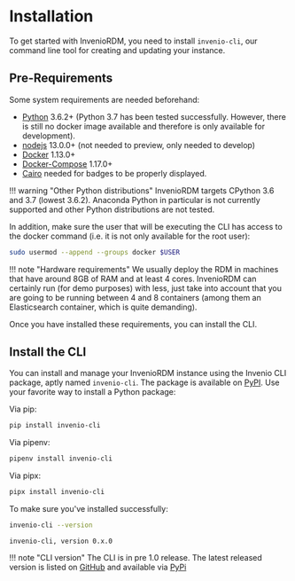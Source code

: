 # Installation

To get started with InvenioRDM, you need to install `invenio-cli`, our
command line tool for creating and updating your instance.

## Pre-Requirements

Some system requirements are needed beforehand:

- [Python](https://www.python.org/) 3.6.2+ (Python 3.7 has been tested successfully. However, there is still no docker image available and therefore is only available for development).
- [nodejs](https://nodejs.org) 13.0.0+ (not needed to preview, only needed to develop)
- [Docker](https://docs.docker.com/) 1.13.0+
- [Docker-Compose](https://docs.docker.com/compose/) 1.17.0+
- [Cairo](https://invenio-formatter.readthedocs.io/en/latest/installation.html) needed for badges to be properly displayed.

!!! warning "Other Python distributions"
    InvenioRDM targets CPython 3.6 and 3.7 (lowest 3.6.2). Anaconda Python in particular is not currently supported and other Python distributions are not tested.

In addition, make sure the user that will be executing the CLI has access to
the docker command (i.e. it is not only available for the root user):

```bash
sudo usermod --append --groups docker $USER
```

!!! note "Hardware requirements"
    We usually deploy the RDM in machines that have around 8GB of RAM and at least 4 cores. InvenioRDM can certainly run (for demo purposes) with less, just take into account that you are going to be running between 4 and 8 containers (among them an Elasticsearch container, which is quite demanding).

Once you have installed these requirements, you can install the CLI.

## Install the CLI

You can install and manage your InvenioRDM instance using the Invenio CLI package,
aptly named `invenio-cli`. The package is available on [PyPI](https://pypi.org/project/invenio-cli/).
Use your favorite way to install a Python package:

Via pip:

``` bash
pip install invenio-cli
```

Via pipenv:

``` bash
pipenv install invenio-cli
```

Via pipx:

``` bash
pipx install invenio-cli
```

To make sure you've installed successfully:

``` bash
invenio-cli --version
```
``` console
invenio-cli, version 0.x.0
```

!!! note "CLI version"
     The CLI is in pre 1.0 release. The latest released version is listed on [GitHub](https://github.com/inveniosoftware/invenio-cli/releases) and available via [PyPi](https://pypi.org/project/invenio-cli/)
